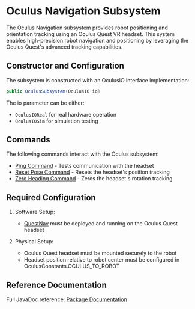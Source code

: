 # Oculus Navigation Subsystem

The Oculus Navigation subsystem provides robot positioning and orientation tracking using an Oculus Quest VR headset. This system enables high-precision robot navigation and positioning by leveraging the Oculus Quest's advanced tracking capabilities.

## Constructor and Configuration

The subsystem is constructed with an OculusIO interface implementation:

```java
public OculusSubsystem(OculusIO io)
```

The io parameter can be either:
- `OculusIOReal` for real hardware operation
- `OculusIOSim` for simulation testing

## Commands

The following commands interact with the Oculus subsystem:

- [Ping Command](/5152_Template/library/commands/questnav/pingcommand) - Tests communication with the headset
- [Reset Pose Command](/5152_Template/library/commands/questnav/resetposecommand) - Resets the headset's position tracking
- [Zero Heading Command](/5152_Template/library/commands/questnav/zeroheadingcommand) - Zeros the headset's rotation tracking

## Required Configuration

1. Software Setup:
    - [QuestNav](https://github.com/juchong/QuestNav/tree/main) must be deployed and running on the Oculus Quest headset

2. Physical Setup:
    - Oculus Quest headset must be mounted securely to the robot
    - Headset position relative to robot center must be configured in OculusConstants.OCULUS_TO_ROBOT

## Reference Documentation

Full JavaDoc reference: [Package Documentation](/5152_Template/javadoc/frc/alotobots/library/subsystems/vision/questnav/package-summary.html)